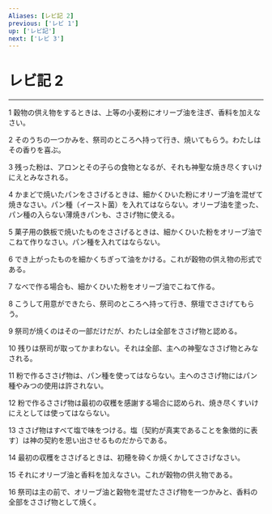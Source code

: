 ```yaml
---
Aliases: [レビ記 2]
previous: ['レビ 1']
up: ['レビ記']
next: ['レビ 3']
---
```

# レビ記 2

***




1 
穀物の供え物をするときは、上等の小麦粉にオリーブ油を注ぎ、香料を加えなさい。 



2 
そのうちの一つかみを、祭司のところへ持って行き、焼いてもらう。わたしはその香りを喜ぶ。 



3 
残った粉は、アロンとその子らの食物となるが、それも神聖な焼き尽くすいけにえとみなされる。 



4 
かまどで焼いたパンをささげるときは、細かくひいた粉にオリーブ油を混ぜて焼きなさい。パン種（イースト菌）を入れてはならない。オリーブ油を塗った、パン種の入らない薄焼きパンも、ささげ物に使える。 



5 
菓子用の鉄板で焼いたものをささげるときは、細かくひいた粉をオリーブ油でこねて作りなさい。パン種を入れてはならない。 



6 
でき上がったものを細かくちぎって油をかける。これが穀物の供え物の形式である。 



7 
なべで作る場合も、細かくひいた粉をオリーブ油でこねて作る。 



8 
こうして用意ができたら、祭司のところへ持って行き、祭壇でささげてもらう。 



9 
祭司が焼くのはその一部だけだが、わたしは全部をささげ物と認める。 



10 
残りは祭司が取ってかまわない。それは全部、主への神聖なささげ物とみなされる。 



11 
粉で作るささげ物は、パン種を使ってはならない。主へのささげ物にはパン種やみつの使用は許されない。 



12 
粉で作るささげ物は最初の収穫を感謝する場合に認められ、焼き尽くすいけにえとしては使ってはならない。 



13 
ささげ物はすべて塩で味をつける。塩〔契約が真実であることを象徴的に表す〕は神の契約を思い出させるものだからである。 



14 
最初の収穫をささげるときは、初穂を砕くか焼くかしてささげなさい。 



15 
それにオリーブ油と香料を加えなさい。これが穀物の供え物である。 



16 
祭司は主の前で、オリーブ油と穀物を混ぜたささげ物を一つかみと、香料の全部をささげ物として焼く。
